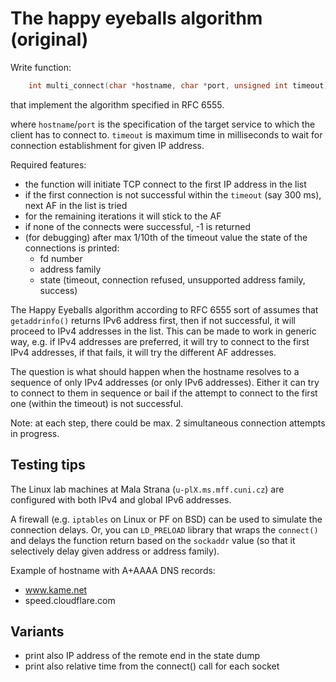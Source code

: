 # The happy eyeballs algorithm (original)

Write function:

```C
    int multi_connect(char *hostname, char *port, unsigned int timeout);
```

that implement the algorithm specified in RFC 6555.

where `hostname`/`port` is the specification of the target service to which the
client has to connect to. `timeout` is maximum time in milliseconds to wait for
connection establishment for given IP address.

Required features:
  - the function will initiate TCP connect to the first IP address in the list
  - if the first connection is not successful within the `timeout` (say 300 ms), next AF in the list is tried
  - for the remaining iterations it will stick to the AF
  - if none of the connects were successful, -1 is returned
  - (for debugging) after max 1/10th of the timeout value the state of the
    connections is printed:
    - fd number
    - address family
    - state (timeout, connection refused, unsupported address family, success)

The Happy Eyeballs algorithm according to RFC 6555 sort of assumes that `getaddrinfo()`
returns IPv6 address first, then if not successful, it will proceed to IPv4 addresses in the list.
This can be made to work in generic way, e.g. if IPv4 addresses are preferred, it will try to connect
to the first IPv4 addresses, if that fails, it will try the different AF addresses.

The question is what should happen when the hostname resolves to a sequence of only IPv4 addresses (or only IPv6 addresses). 
Either it can try to connect to them in sequence or bail if the attempt to connect to the first one
(within the timeout) is not successful.

Note: at each step, there could be max. 2 simultaneous connection attempts in progress.

## Testing tips

The Linux lab machines at Mala Strana (`u-plX.ms.mff.cuni.cz`) are configured with both IPv4 and global IPv6 addresses.

A firewall (e.g. `iptables` on Linux or PF on BSD) can be used to simulate the connection delays.
Or, you can `LD_PRELOAD` library that wraps the `connect()` and delays the function return based on the `sockaddr` value
(so that it selectively delay given address or address family).

Example of hostname with A+AAAA DNS records:
  - www.kame.net
  - speed.cloudflare.com

## Variants

  - print also IP address of the remote end in the state dump
  - print also relative time from the connect() call for each socket

